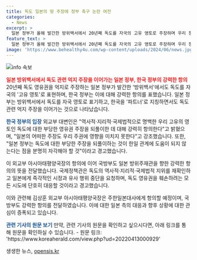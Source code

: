 ```yaml
---
title: 독도 일본의 땅 주장에 정부 촉구 논란 여전
categories:
  - News
excerpt: >
  일본 정부가 올해 발간한 방위백서에서 20년째 독도를 자국의 고유 영토로 주장하며 우리 정부의 강력한 항의를 샀다. 독도를 다케시마로 표기하고 지도에 일본 영해 안에 표시하는 등 독도 관련 억지 주장을 이어가는 일본에 대한 우리 정부의 대응이 이날 밝혀졌다. 또한 외교부와 국방부가 관련한 발언과 행동을 통해 독도 영유권 주장에 대한 강력한 항의를 전달하고 있다.
feature_text: >
  일본 정부가 올해 발간한 방위백서에서 20년째 독도를 자국의 고유 영토로 주장하며 우리 정부의 강력한 항의를 샀다. 독도를 다케시마로 표기하고 지도에 일본 영해 안에 표시하는 등 독도 관련 억지 주장을 이어가는 일본에 대한 우리 정부의 대응이 이날 밝혀졌다. 또한 외교부와 국방부가 관련한 발언과 행동을 통해 독도 영유권 주장에 대한 강력한 항의를 전달하고 있다.
image: 'https://www.behealthy4u.com/wp-content/uploads/2024/06/news.jpg'
---
```


<p><img src="https://www.behealthy4u.com/wp-content/uploads/2024/06/news.jpg" alt="info 속보" /></p>

<p><b><span style="color: #ee2323;">일본 방위백서에서 독도 관련 억지 주장을 이어가는 일본 정부, 한국 정부의 강력한 항의</span></b>
20년째 독도 영유권을 억지로 주장하는 일본 정부가 발간한 '방위백서'에서도 독도를 자국의 '고유 영토'로 표현하며, 한국 정부는 이에 대해 강력한 항의를 표했습니다. 일본 정부는 방위백서에서 독도를 자국 영토로 표기하고, 한국을 '파트너'로 지칭하면서도 독도 관련 억지 주장을 이어가는 것으로 나타났습니다.</p>

<p><b><span style="color: #1a5490;">한국 정부의 입장</span></b>
외교부 대변인은 "역사적·지리적·국제법적으로 명백한 우리 고유의 영토인 독도에 대한 부당한 영유권 주장을 되풀이한 데 대해 강력히 항의한다"고 밝혔으며, "일본의 어떠한 주장도 우리 주권에 영향을 미치지 못한다"고 강조했습니다. 또한, "일본 정부는 독도에 대한 부당한 주장을 되풀이하는 것이 한일 관계에 도움이 되지 않는다는 점을 분명히 자각해야 할 것"이라고 경고했습니다.</p>

<p>이 외교부 아시아태평양국장의 항의에 이어 국방부도 일본 방위주재관을 향한 강력한 항의의 뜻을 전달했습니다. 국제정책관은 독도의 역사적·지리적·국제법적 지위를 재확인하고 일본에게 즉각적인 시정과 유사 행위 중단을 요청하며, 독도 영유권을 훼손하려는 모든 시도에 단호히 대응할 것이라고 경고했습니다.</p>

<p>이와 관련해 김상훈 외교부 아시아태평양국장은 주한일본대사에게 항의할 예정이며, 국방부도 강력한 항의를 전달하였습니다. 이에 대한 일본 측의 대응과 향후 상황에 대한 관심이 증폭되고 있습니다. </p>

<p><b><span style="color: #1a5490;">관련 기사의 원문 보기</span></b>
만약, 관련 기사의 원문을 확인하고 싶으시다면, 아래 링크를 통해 원문을 확인하실 수 있습니다. 
- 원문 링크: 'https://www.koreaherald.com/view.php?ud=20220413000929'</p>
생생한 뉴스, <a href="https://opensis.kr" rel="dofollow">opensis.kr</a>



